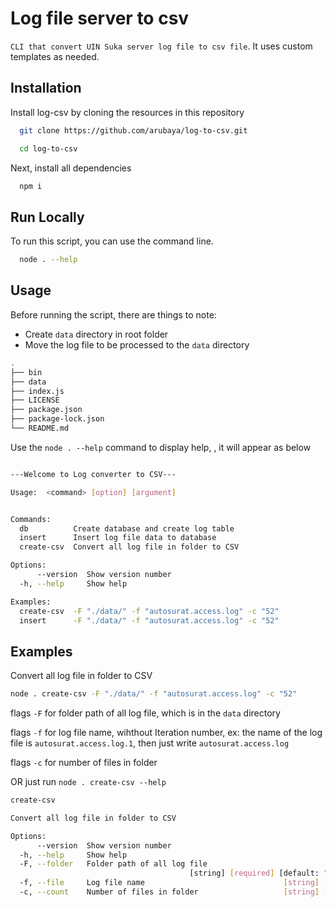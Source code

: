 
# Log file server to csv

```CLI that convert UIN Suka server log file to csv file```. It uses custom templates as needed.


## Installation

Install log-csv by cloning the resources in this repository

```bash
  git clone https://github.com/arubaya/log-to-csv.git
```
```bash
  cd log-to-csv
```

Next, install all dependencies

```bash
  npm i
```
    
## Run Locally

To run this script, you can use the command line.

```bash
  node . --help
```




  
## Usage
Before running the script, there are things to note:

- Create ```data``` directory in root folder
- Move the log file to be processed to the ```data``` directory

```bash
.
├── bin
├── data
├── index.js
├── LICENSE
├── package.json
├── package-lock.json
└── README.md
```
Use the ```node . --help``` command to display help, , it will appear as below

```bash

---Welcome to Log converter to CSV---

Usage:  <command> [option] [argument]


Commands:
  db          Create database and create log table
  insert      Insert log file data to database
  create-csv  Convert all log file in folder to CSV

Options:
      --version  Show version number                                   [boolean]
  -h, --help     Show help                                             [boolean]

Examples:
  create-csv  -F "./data/" -f "autosurat.access.log" -c "52"
  insert      -F "./data/" -f "autosurat.access.log" -c "52"
```
## Examples
Convert all log file in folder to CSV
```bash
node . create-csv -F "./data/" -f "autosurat.access.log" -c "52"
```
flags ```-F``` for folder path of all log file, which is in the ```data``` directory

flags ```-f``` for log file name, wihthout Iteration number,
ex: the name of the log file is ```autosurat.access.log.1```, then just write ```autosurat.access.log```

flags ```-c``` for number of files in folder

OR just run ```node . create-csv --help```
```bash
create-csv

Convert all log file in folder to CSV

Options:
      --version  Show version number                                   [boolean]
  -h, --help     Show help                                             [boolean]
  -F, --folder   Folder path of all log file
                                        [string] [required] [default: "./data/"]
  -f, --file     Log file name                               [string] [required]
  -c, --count    Number of files in folder                   [string] [required]
```
